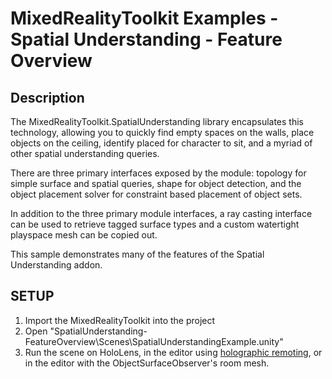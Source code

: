 MixedRealityToolkit Examples - Spatial Understanding - Feature Overview
============

## Description
The MixedRealityToolkit.SpatialUnderstanding library encapsulates this technology, allowing you to quickly find empty spaces on the walls, place objects on the ceiling, identify placed for character to sit, and a myriad of other spatial understanding queries.

There are three primary interfaces exposed by the module: topology for simple surface and spatial queries, shape for object detection, and the object placement solver for constraint based placement of object sets. 

In addition to the three primary module interfaces, a ray casting interface can be used to retrieve tagged surface types and a custom watertight playspace mesh can be copied out.

This sample demonstrates many of the features of the Spatial Understanding addon. 

## SETUP
1. Import the MixedRealityToolkit into the project
2. Open "SpatialUnderstanding-FeatureOverview\Scenes\SpatialUnderstandingExample.unity"
3. Run the scene on HoloLens, in the editor using [holographic remoting](https://developer.microsoft.com/en-us/windows/holographic/unity_play_mode), or in the editor with the ObjectSurfaceObserver's room mesh.
